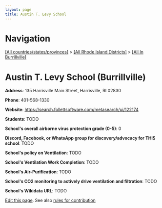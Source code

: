 ```yaml
---
layout: page
title: Austin T. Levy School
---
```

# Navigation

[[All countries/states/provinces]](../../..) > [[All Rhode Island Districts]](../..) > [[All In Burrillville]](..)

# Austin T. Levy School (Burrillville)

**Address**: 135 Harrisville Main Street, Harrisville, RI 02830

**Phone**: 401-568-1330

**Website**: <https://search.follettsoftware.com/metasearch/ui/122174>

**Students**: TODO

**School's overall airborne virus protection grade (0-5)**: 0

**Discord, Facebook, or WhatsApp group for discovery/advocacy for THIS school**: TODO

**School's policy on Ventilation**: TODO

**School's Ventilation Work Completion**: TODO

**School's Air-Purification**: TODO

**School's CO2 monitoring to actively drive ventilation and filtration**: TODO

**School's Wikidata URL**: TODO


[Edit this page](https://github.com/ventilate-schools/RI/edit/main/./Burrillville/Austin_T._Levy_School.md). See also [rules for contribution](../../../contribution-rules/)